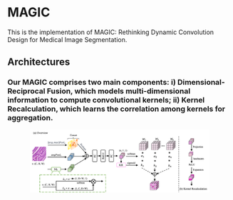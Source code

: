 # MAGIC

This is the implementation of MAGIC: Rethinking Dynamic Convolution Design for Medical Image Segmentation. 

## Architectures

### Our MAGIC comprises two main components: i) Dimensional-Reciprocal Fusion, which models multi-dimensional information to compute convolutional kernels; ii) Kernel Recalculation, which learns the correlation among kernels for aggregation.
<p align="center">
<img src="overview.png" width=80% height=90% 
class="center">
</p>
